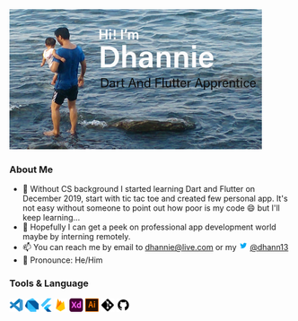<img src = "./assets/profile2.jpg" width = "450" >

### About Me
- 🌱 Without CS background I started learning Dart and Flutter on December 2019, start with tic tac toe and created few personal app. It's not easy without someone to point out how poor is my code 😄 but I'll keep learning...
- 🏁 Hopefully I can get a peek on professional app development world maybe by interning remotely.
- 📫 You can reach me by email to dhannie@live.com or my <img src = "./assets/twitter.svg" width = "16"> [@dhann13](https://twitter.com/dhann13)
- 🙂 Pronounce: He/Him

### Tools & Language
<img src = "./assets/vscode-original.svg" width = "24"> <img src = "./assets/dart.svg" width = "24"> <img src = "./assets/flutter.svg" height = "24"> <img src = "./assets/firebase.svg" width = "24"> <img src = "./assets/xd-plain.svg" width = "24"> <img src = "./assets/illustrator_24px.png" width = "24"> <img src = "./assets/git.svg" width = "24"> <img src = "./assets/github.svg" width = "24">



